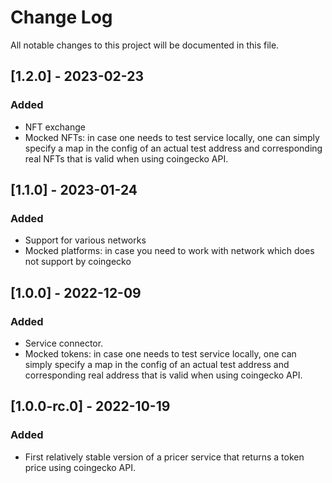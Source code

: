 # Change Log

All notable changes to this project will be documented in this file.

## [1.2.0] - 2023-02-23

### Added
- NFT exchange
- Mocked NFTs: in case one needs to test service locally, one can simply specify a map in the config of an actual test address and corresponding real NFTs that is valid when using coingecko API.

## [1.1.0] - 2023-01-24

### Added
- Support for various networks
- Mocked platforms: in case you need to work with network which does not support by coingecko

## [1.0.0] - 2022-12-09
 
### Added
- Service connector.
- Mocked tokens: in case one needs to test service locally, one can simply specify a map in the config of an actual test address and corresponding real address that is valid when using coingecko API. 

## [1.0.0-rc.0] - 2022-10-19 

### Added
- First relatively stable version of a pricer service that returns a token price using coingecko API.    


